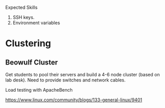 
Expected Skills

1. SSH keys.
2. Environment variables

# Clustering

## Beowulf Cluster

Get students to pool their servers and build a 4-6 node cluster (based on lab desk). Need to provide switches and network cables.

Load testing with ApacheBench

https://www.linux.com/community/blogs/133-general-linux/9401
